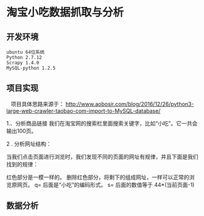 淘宝小吃数据抓取与分析
====
开发环境
--------
    ubuntu 64位系统
    Python 2.7.12
    Scrapy 1.4.0
    MySQL-python 1.2.5

项目实现
---------
    项目具体思路来源于： http://www.aobosir.com/blog/2016/12/26/python3-large-web-crawler-taobao-com-import-to-MySQL-database/
    
1.、分析商品链接
    我们在淘宝网的搜索栏里面搜索关键字，比如“小吃”。它一共会输出100页。

2 . 分析网址结构：

当我们点击页面进行浏览时，我们发现不同的页面的网址有规律，并且下面是我们找到的规律：

红色部分是一模一样的。
删除红色部分，将剩下的组成网址，一样可以正常的浏览原网页。
q= 后面是“小吃”的编码形式。
s= 后面的数值等于 44*(当前页面-1)


数据分析
-----------
